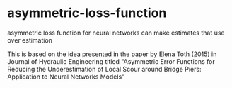 # asymmetric-loss-function
asymmetric loss function for neural networks can make estimates that use over estimation

This is based on the idea presented in the paper by Elena Toth (2015) in Journal of Hydraulic Engineering titled "Asymmetric Error Functions for Reducing the Underestimation of Local Scour around Bridge Piers: Application to Neural Networks Models"
